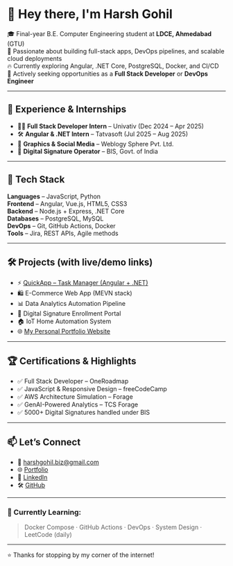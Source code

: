 # 👋 Hey there, I'm Harsh Gohil

🎓 Final-year B.E. Computer Engineering student at **LDCE, Ahmedabad** (GTU)  
🚀 Passionate about building full-stack apps, DevOps pipelines, and scalable cloud deployments  
🔥 Currently exploring Angular, .NET Core, PostgreSQL, Docker, and CI/CD  
🎯 Actively seeking opportunities as a **Full Stack Developer** or **DevOps Engineer**

---

## 💼 Experience & Internships
- 👨‍💻 **Full Stack Developer Intern** – Univativ (Dec 2024 – Apr 2025)  
- 🛠️ **Angular & .NET Intern** – Tatvasoft (Jul 2025 – Aug 2025)  
- 🎨 **Graphics & Social Media** – Weblogy Sphere Pvt. Ltd.  
- 📄 **Digital Signature Operator** – BIS, Govt. of India

---

## 🧠 Tech Stack
**Languages** – JavaScript, Python  
**Frontend** – Angular, Vue.js, HTML5, CSS3  
**Backend** – Node.js + Express, .NET Core  
**Databases** – PostgreSQL, MySQL  
**DevOps** – Git, GitHub Actions, Docker  
**Tools** – Jira, REST APIs, Agile methods

---

## 🛠️ Projects (with live/demo links)
- ⚡ [QuickApp – Task Manager (Angular + .NET)](https://github.com/harshh999/QuickApp)  
- 🛍️ E-Commerce Web App (MEVN stack)  
- 📊 Data Analytics Automation Pipeline  
- 🔐 Digital Signature Enrollment Portal  
- 🏠 IoT Home Automation System  
- 🌐 [My Personal Portfolio Website](https://bit.ly/4laaqdP)

---

## 🏆 Certifications & Highlights
- ✅ Full Stack Developer – OneRoadmap  
- ✅ JavaScript & Responsive Design – freeCodeCamp  
- ✅ AWS Architecture Simulation – Forage  
- ✅ GenAI-Powered Analytics – TCS Forage  
- ✅ 5000+ Digital Signatures handled under BIS

---

## 📫 Let’s Connect
- 📧 harshgohil.biz@gmail.com  
- 🌐 [Portfolio](https://bit.ly/4laaqdP)  
- 💼 [LinkedIn](https://www.linkedin.com/in/harsh-gohil-42519034b/)  
- 🛠️ [GitHub](https://github.com/harshh999)

---

### 🧭 Currently Learning:
> Docker Compose · GitHub Actions · DevOps · System Design · LeetCode (daily)  

---

⭐ Thanks for stopping by my corner of the internet!
